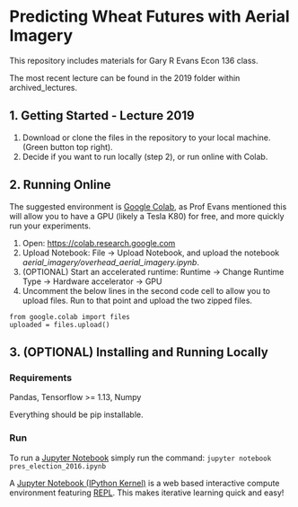 # Predicting Wheat Futures with Aerial Imagery
This repository includes materials for Gary R Evans Econ 136 class. 

The most recent lecture can be found in the 2019 folder within archived_lectures.

## 1. Getting Started - Lecture 2019
1. Download or clone the files in the repository to your local machine. (Green button top right). 
2. Decide if you want to run locally (step 2), or run online with Colab. 


## 2. Running Online
The suggested environment is [Google Colab](https://colab.research.google.com), as Prof Evans mentioned this will allow you to have a GPU (likely a Tesla K80) for free, and more quickly run your experiments. 
1. Open: https://colab.research.google.com
2. Upload Notebook: File -> Upload Notebook, and upload the notebook _aerial_imagery/overhead_aerial_imagery.ipynb_. 
3. (OPTIONAL) Start an accelerated runtime: Runtime -> Change Runtime Type -> Hardware accelerator -> GPU
4. Uncomment the below lines in the second code cell to allow you to upload files. Run to that point and upload the two zipped files.
```
from google.colab import files
uploaded = files.upload()
```

## 3. (OPTIONAL) Installing and Running Locally
### Requirements
Pandas, Tensorflow >= 1.13, Numpy

Everything should be pip installable. 
### Run
To run a [Jupyter Notebook](http://jupyter.org/) simply run the command: ```jupyter notebook pres_election_2016.ipynb```

A [Jupyter Notebook (IPython Kernel)](http://jupyter.org/) is a web based interactive compute environment featuring [REPL](https://en.wikipedia.org/wiki/Read%E2%80%93eval%E2%80%93print_loop). This makes iterative learning quick and easy!
